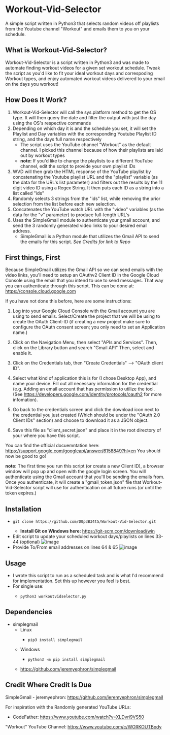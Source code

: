 # Workout-Vid-Selector
A simple script written in Python3 that selects random videos off playlists from the Youtube channel "Workout" and emails them to you on your schedule. 


## What is Workout-Vid-Selector?
Workout-Vid-Selector is a script written in Python3 and was made to automate finding workout videos for a given set workout schedule. Tweak the script as you'd like to fit your ideal workout days and correspoding Workout types, and enjoy automated workout videos delivered to your email on the days you workout! 

## How Does It Work? 
  1. Workout-Vid-Selector will call the sys.platform method to get the OS type. It will then query the date and filter the output with just the day using the OS's respective commands
  2. Depending on which day it is and the schedule you set, it will set the Playlist and Day variables with the corresponding Youtube Playlist ID string, and the days full name respectively
      - The script uses the YouTube channel "Workout" as the default channel. I picked this channel because of how their playlists are laid out by workout types
      - **note:** If you'd like to change the playlists to a different YouTube channel, edit the script to provide your own playlist IDs
  3. WVD will then grab the HTML response of the YouTube playlist by concatenating the Youtube playlist URL and the "playlist" variable (as the data for the URL's list parameter) and filters out the results by the 11 digit video ID using a Regex String. It then puts each ID as a string into a list called "ids"
  4. Randomly selects 3 strings from the "ids" list, while removing the prior selection from the list before each new selection. 
  5. Concatenates the YouTube watch URL with the "video" variables (as the data for the "v" parameter) to produce full-length URL's
  6. Uses the SimpleGmail module to authenticate your gmail account, and send the 3 randomly generated video links to your desired email address.
      - SimpleGmail is a Python module that utilizes the Gmail API to send the emails for this script.
      *See Credits for link to Repo*

## First things, First 
Because SimpleGmail utilizes the Gmail API so we can send emails with the video links, you'll need to setup an OAuthv2 Client ID in the Google Cloud Console using the email that you intend to use to send messages. That way you can authenticate through this script. This can be done at: https://console.cloud.google.com

If you have not done this before, here are some instructions:

  1. Log into your Google Cloud Console with the Gmail account you are using to send emails. Select/Create the project that we will be using to create the OAuth Client-ID (if creating a new project make sure to configure the OAuth consent screen; you only need to set an Application name.)

  2. Click on the Navigation Menu, then select "APIs and Services". Then, click on the Library button and search "Gmail API" Then, select and enable it.

  3. Click on the Credentials tab, then "Create Credentials" --> "OAuth client ID".

  4. Select what kind of application this is for (I chose Desktop App), and name your device. Fill out all necessary information for the credential (e.g. Adding an email account that has permission to utilize the tool. (See https://developers.google.com/identity/protocols/oauth2 for more infomation).

  5. Go back to the credentials screen and click the download icon next to the credential you just created (Which should be under the "OAuth 2.0 Client IDs" section) and choose to download it as a JSON object.

  6. Save this file as "client_secret.json" and place it in the root directory of your where you have this script.

You can find the official docuemntation here: https://support.google.com/googleapi/answer/6158849?hl=en
You should now be good to go!

**note:** The first time you run this script (or create a new Client ID), a browser window will pop up and open with the google login screen. You will authenticate using the Gmail account that you'll be sending the emails from. Once you authenticate, it will create a "gmail_token.json" file that Workout-Vid-Selector script will use for authentication on all future runs (or until the token expires.)

## Installation
 -     git clone https://github.com/D0p3B34t5/Workout-Vid-Selector.git
   -  **Install Git on Windows here:** https://git-scm.com/download/win
  - Edit script to update your scheduled workout days/playlists on lines 33-44 (optional)
![image](https://user-images.githubusercontent.com/98996357/185812114-016f55c1-a3d3-49a4-b5a7-18d2b0298fbd.png)
  - Provide To/From email addresses on lines 64 & 65
![image](https://user-images.githubusercontent.com/98996357/185812654-114eba59-9c25-4c8a-a25f-67ceb3311d3b.png)
  
## Usage
  - I wrote this script to run as a scheduled task and is what I'd recommend for implementation. Set this up however you feel is best. 
  - For single use:
    -     python3 workoutvidselector.py
      
## Dependencies 
  - simplegmail
    - Linux
      -     pip3 install simplegmail
    - Windows
      -     python3 -m pip install simplegmail
     - https://github.com/jeremyephron/simplegmail

## Credit Where Credit Is Due
SimpleGmail - jeremyephron: https://github.com/jeremyephron/simplegmail


For inspiration with the Randomly generated YouTube URLs:
  - CodeFather: https://www.youtube.com/watch?v=XLDvri9VS50

"Workout" YouTube Channel: https://www.youtube.com/c/WORKOUTBody


